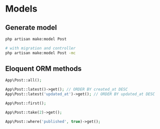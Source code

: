 # Models

## Generate model

```bash
php artisan make:model Post

# with migration and controller
php artisan make:model Post -mc
```

## Eloquent ORM methods

```php
App\Post::all();

App\Post::latest()->get(); // ORDER BY created_at DESC
App\Post::latest('updated_at')->get(); // ORDER BY updated_at DESC

App\Post::first();

App\Post::take(2)->get();

App\Post::where('published', true)->get();
```
